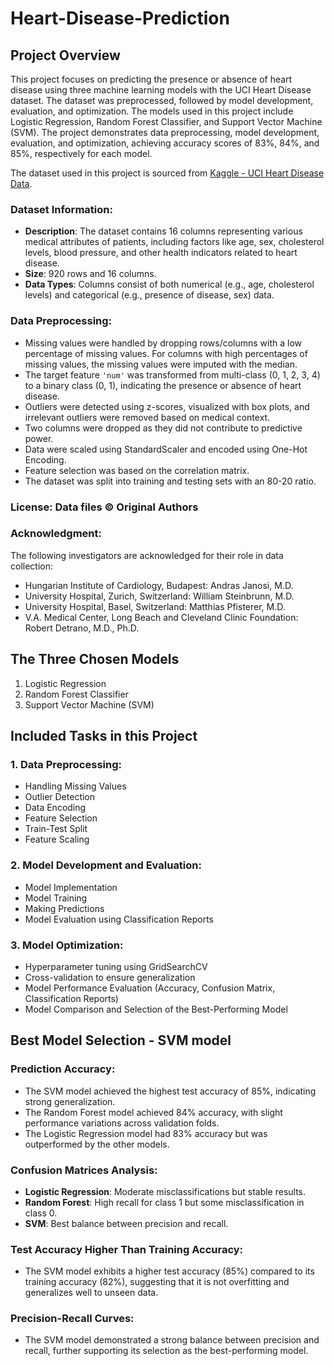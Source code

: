 # Heart-Disease-Prediction

## **Project Overview**

This project focuses on predicting the presence or absence of heart disease using three machine learning models with the UCI Heart Disease dataset. The dataset was preprocessed, followed by model development, evaluation, and optimization. The models used in this project include Logistic Regression, Random Forest Classifier, and Support Vector Machine (SVM). The project demonstrates data preprocessing, model development, evaluation, and optimization, achieving accuracy scores of 83%, 84%, and 85%, respectively for each model.

The dataset used in this project is sourced from [Kaggle - UCI Heart Disease Data](https://www.kaggle.com/datasets/redwankarimsony/heart-disease-data).

### **Dataset Information:**
- **Description**: The dataset contains 16 columns representing various medical attributes of patients, including factors like age, sex, cholesterol levels, blood pressure, and other health indicators related to heart disease.
- **Size**: 920 rows and 16 columns.
- **Data Types**: Columns consist of both numerical (e.g., age, cholesterol levels) and categorical (e.g., presence of disease, sex) data.

### **Data Preprocessing:**
- Missing values were handled by dropping rows/columns with a low percentage of missing values. For columns with high percentages of missing values, the missing values were imputed with the median.
- The target feature `'num'` was transformed from multi-class (0, 1, 2, 3, 4) to a binary class (0, 1), indicating the presence or absence of heart disease.
- Outliers were detected using z-scores, visualized with box plots, and irrelevant outliers were removed based on medical context.
- Two columns were dropped as they did not contribute to predictive power.
- Data were scaled using StandardScaler and encoded using One-Hot Encoding.
- Feature selection was based on the correlation matrix.
- The dataset was split into training and testing sets with an 80-20 ratio.

### **License**: Data files © Original Authors

### **Acknowledgment**:
The following investigators are acknowledged for their role in data collection:
- Hungarian Institute of Cardiology, Budapest: Andras Janosi, M.D.
- University Hospital, Zurich, Switzerland: William Steinbrunn, M.D.
- University Hospital, Basel, Switzerland: Matthias Pfisterer, M.D.
- V.A. Medical Center, Long Beach and Cleveland Clinic Foundation: Robert Detrano, M.D., Ph.D.

## **The Three Chosen Models**
1. Logistic Regression
2. Random Forest Classifier
3. Support Vector Machine (SVM)

## **Included Tasks in this Project**

### 1. Data Preprocessing:
- Handling Missing Values
- Outlier Detection
- Data Encoding
- Feature Selection
- Train-Test Split
- Feature Scaling

### 2. Model Development and Evaluation:
- Model Implementation
- Model Training
- Making Predictions
- Model Evaluation using Classification Reports

### 3. Model Optimization:
- Hyperparameter tuning using GridSearchCV
- Cross-validation to ensure generalization
- Model Performance Evaluation (Accuracy, Confusion Matrix, Classification Reports)
- Model Comparison and Selection of the Best-Performing Model

## **Best Model Selection - SVM model**

### **Prediction Accuracy:**
- The SVM model achieved the highest test accuracy of 85%, indicating strong generalization.
- The Random Forest model achieved 84% accuracy, with slight performance variations across validation folds.
- The Logistic Regression model had 83% accuracy but was outperformed by the other models.

### **Confusion Matrices Analysis:**
- **Logistic Regression**: Moderate misclassifications but stable results.
- **Random Forest**: High recall for class 1 but some misclassification in class 0.
- **SVM**: Best balance between precision and recall.

### **Test Accuracy Higher Than Training Accuracy:**
- The SVM model exhibits a higher test accuracy (85%) compared to its training accuracy (82%), suggesting that it is not overfitting and generalizes well to unseen data.

### **Precision-Recall Curves:**
- The SVM model demonstrated a strong balance between precision and recall, further supporting its selection as the best-performing model.
